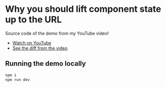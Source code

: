 # Why you should lift component state up to the URL

Source code of the demo from my YouTube video!

- [Watch on YouTube](https://youtu.be/sFTGEs2WXQ4)
- [See the diff from the video](https://github.com/samselikoff/2022-05-16-hoisting-state-to-url/commit/bc2ce2be4ce41a2d4518f671658f21584750824d)

## Running the demo locally

```sh
npm i
npm run dev
```
